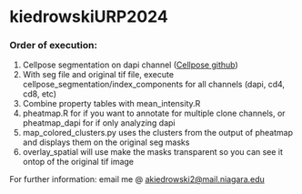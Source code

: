 # kiedrowskiURP2024

### Order of execution:
1. Cellpose segmentation on dapi channel ([Cellpose github](https://github.com/MouseLand/cellpose))    
2. With seg file and original tif file, execute cellpose_segmentation/index_components for all channels (dapi, cd4, cd8, etc)  
3. Combine property tables with mean_intensity.R  
4. pheatmap.R for if you want to annotate for multiple clone channels, or pheatmap_dapi for if only analyzing dapi    
5. map_colored_clusters.py uses the clusters from the output of pheatmap and displays them on the original seg masks  
6. overlay_spatial will use make the masks transparent so you can see it ontop of the original tif image

For further information: email me @ akiedrowski2@mail.niagara.edu

